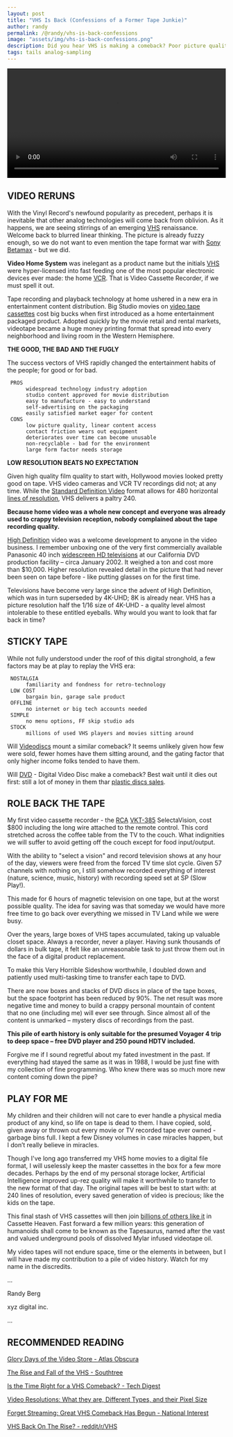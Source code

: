 ```yaml
---
layout: post
title: "VHS Is Back (Confessions of a Former Tape Junkie)"
author: randy
permalink: /@randy/vhs-is-back-confessions
image: "assets/img/vhs-is-back-confessions.png"
description: Did you hear VHS is making a comeback? Poor picture quality did not matter back then - why would it now? Having dumped a personal fortune into the format, there is no pleasure in dumping unfortunate tapes in the garbage. Press Pause on this Rewind.
tags: tails analog-sampling
---
```


<video width="720" height="auto" controls style="max-width: 100%">
   <source src="/assets/vhs-is-back-confessions-720.mp4" type="video/mp4">
</video>

## VIDEO RERUNS

With the Vinyl Record's newfound popularity as precedent, perhaps it is inevitable that other analog technologies will come back from oblivion. As it happens, we are seeing stirrings of an emerging [VHS](https://www.nbcnews.com/pop-culture/movies/vhs-tapes-are-back-vogue-everything-old-new-again-n1151611) renaissance. Welcome back to blurred linear thinking. The picture is already fuzzy enough, so we do not want to even mention the tape format war with [Sony Betamax](https://en.wikipedia.org/wiki/Betamax) - but we did.  


**Video Home System** was inelegant as a product name but the initials [VHS](https://en.wikipedia.org/wiki/VHS) were hyper-licensed into fast feeding one of the most popular electronic devices ever made: the home [VCR](https://en.wikipedia.org/wiki/Videocassette_recorder). That is Video Cassette Recorder, if we must spell it out.  

Tape recording and playback technology at home ushered in a new era in entertainment content distribution. Big Studio movies on [video tape cassettes](http://www.madehow.com/Volume-7/Videotape.html) cost big bucks when first introduced as a home entertainment packaged product. Adopted quickly by the movie retail and rental markets, videotape became a huge money printing format that spread into every neighborhood and living room in the Western Hemisphere.

**THE GOOD, THE BAD AND THE FUGLY** 

The success vectors of VHS rapidly changed the entertainment habits of the people; for good or for bad.

     PROS 
          widespread technology industry adoption 
          studio content approved for movie distribution
          easy to manufacture - easy to understand 
          self-advertising on the packaging 
          easily satisfied market eager for content
     CONS 
          low picture quality, linear content access
          contact friction wears out equipment 
          deteriorates over time can become unusable 
          non-recyclable - bad for the environment 
          large form factor needs storage 

**LOW RESOLUTION BEATS NO EXPECTATION** 

Given high quality film quality to start with, Hollywood movies looked pretty good on tape. VHS video cameras and VCR TV recordings did not; at any time. While the [Standard Definition Video](https://en.wikipedia.org/wiki/Standard-definition_television) format allows for 480 horizontal [lines of resolution](https://www.techgyd.com/video-resolution-difference-360p-480p-720p-1080p-videos/27912), VHS delivers a paltry 240.

**Because home video was a whole new concept and everyone was already used to crappy television reception, nobody complained about the tape recording quality.**

[High Definition](https://en.wikipedia.org/wiki/High-definition_television) video was a welcome development to anyone in the video business. I remember unboxing one of the very first commercially available Panasonic 40 inch [widescreen HD televisions](https://electronics.howstuffworks.com/first-hdtv.htm) at our California DVD production facility – circa January 2002. It weighed a ton and cost more than $10,000. Higher resolution revealed detail in the picture that had never been seen on tape before - like putting glasses on for the first time.

Televisions have become very large since the advent of High Definition, which was in turn superseded by 4K-UHD; 8K is already near. VHS has a picture resolution half the 1/16 size of 4K-UHD - a quality level almost intolerable to these entitled eyeballs. Why would you want to look that far back in time?

## STICKY TAPE

While not fully understood under the roof of this digital stronghold, a few factors may be at play to replay the VHS era:

     NOSTALGIA 
          familiarity and fondness for retro-technology 
     LOW COST 
          bargain bin, garage sale product 
     OFFLINE 
          no internet or big tech accounts needed 
     SIMPLE 
          no menu options, FF skip studio ads 
     STOCK
          millions of used VHS players and movies sitting around 

Will [Videodiscs](https://obsoletemedia.org/video/disc) mount a similar comeback? It seems unlikely given how few were sold, fewer homes have them sitting around, and the gating factor that only higher income folks tended to have them.

Will [DVD](https://en.wikipedia.org/wiki/DVD-Video) - Digital Video Disc make a comeback? Best wait until it dies out first: still a lot of money in them thar [plastic discs sales](https://www.the-numbers.com/home-market/dvd-sales/2022).

## ROLE BACK THE TAPE

My first video cassette recorder - the [RCA](https://www.rca.com/us_en/our-legacy-266-us-en) [VKT-385](https://manualsdump.com/en/manuals/rca-vpt_385/173564/1) SelectaVision, cost $800 including the long wire attached to the remote control. This cord stretched across the coffee table from the TV to the couch. What indignities we will suffer to avoid getting off the couch except for food input/output.

With the ability to "select a vision" and record television shows at any hour of the day, viewers were freed from the forced TV time slot cycle. Given 57 channels with nothing on, I still somehow recorded everything of interest (nature, science, music, history) with recording speed set at SP (Slow Play!).

This made for 6 hours of magnetic television on one tape, but at the worst possible quality. The idea for saving was that someday we would have more free time to go back over everything we missed in TV Land while we were busy.

Over the years, large boxes of VHS tapes accumulated, taking up valuable closet space. Always a recorder, never a player. Having sunk thousands of dollars in bulk tape, it felt like an unreasonable task to just throw them out in the face of a digital product replacement.

To make this Very Horrible Sideshow worthwhile, I doubled down and patiently used multi-tasking time to transfer each tape to DVD.

There are now boxes and stacks of DVD discs in place of the tape boxes, but the space footprint has been reduced by 90%. The net result was more negative time and money to build a crappy personal mountain of content that no one (including me) will ever see through. Since almost all of the content is unmarked – mystery discs of recordings from the past.

**This pile of earth history is only suitable for the presumed Voyager 4 trip to deep space – free DVD player and 250 pound HDTV included.**

Forgive me if I sound regretful about my fated investment in the past. If everything had stayed the same as it was in 1988, I would be just fine with my collection of fine programming. Who knew there was so much more new content coming down the pipe?

## PLAY FOR ME

My children and their children will not care to ever handle a physical media product of any kind, so life on tape is dead to them. I have copied, sold, given away or thrown out every movie or TV recorded tape ever owned - garbage bins full. I kept a few Disney volumes in case miracles happen, but I don’t really believe in miracles.

Though I've long ago transferred my VHS home movies to a digital file format, I will uselessly keep the master cassettes in the box for a few more decades. Perhaps by the end of my personal storage locker, Artificial Intelligence improved up-rez quality will make it worthwhile to transfer to the new format of that day. The original tapes will be best to start with: at 240 lines of resolution, every saved generation of video is precious; like the kids on the tape.

This final stash of VHS cassettes will then join [billions of others like it](https://legacybox.com/blogs/analog/you-wont-believe-how-many-cassette-tapes) in Cassette Heaven. Fast forward a few million years: this generation of humanoids shall come to be known as the Tapesaurus, named after the vast and valued underground pools of dissolved Mylar infused videotape oil.

My video tapes will not endure space, time or the elements in between, but I will have made my contribution to a pile of video history. Watch for my name in the discredits.

...

Randy Berg

xyz digital inc.

...

## RECOMMENDED READING

[Glory Days of the Video Store - Atlas Obscura](https://www.atlasobscura.com/articles/glory-days-of-the-video-rental-store)

[The Rise and Fall of the VHS - Southtree](https://southtree.com/blogs/artifact/the-rise-and-fall-of-the-vhs)

[Is the Time Right for a VHS Comeback? - Tech Digest](https://www.techdigest.tv/2020/12/is-the-time-right-for-a-vhs-comeback.html)

[Video Resolutions: What they are, Different Types, and their Pixel Size](https://typito.com/blog/video-resolutions)

[Forget Streaming: Great VHS Comeback Has Begun - National Interest](https://nationalinterest.org/blog/techland/forget-streaming-great-vhs-comeback-has-begun-well-sort-185714)

[VHS Back On The Rise? - reddit/r/VHS](https://www.reddit.com/r/VHS/comments/69pxn3/vhs_back_on_the_rise)
